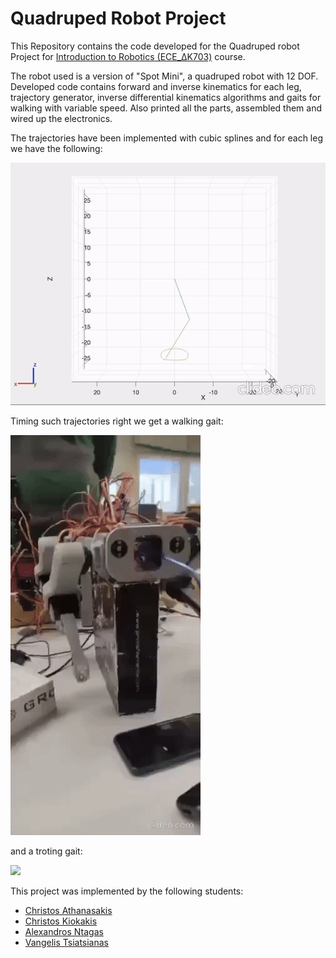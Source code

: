 # Quadruped Robot Project

This Repository contains the code developed for the Quadruped robot Project for [Introduction to Robotics (ECE_ΔK703)](https://www.ece.upatras.gr/index.php/el/undergraduate/under-courses/ece-dk703-eisagogi-sti-rompotiki.html) course.

The robot used is a version of "Spot Mini", a quadruped robot with 12 DOF. Developed code 
contains forward and inverse kinematics for each leg, trajectory generator, inverse differential kinematics algorithms and gaits for walking with variable speed.
Also printed all the parts, assembled them and wired up the electronics.

The trajectories have been implemented with cubic splines and for each leg we have the following:

![](resources/trajectory.gif)

Timing such trajectories right we get a walking gait:

![](resources/walk.gif)

and a troting gait:

![](resources/trot.gif)


This project was implemented by the following students:
- [Christos Athanasakis](https://github.com/athanasac)
- [Christos Kiokakis](https://github.com/ChristosK17)
- [Alexandros Ntagas](https://github.com/NtagkasAlex)
- [Vangelis Tsiatsianas](https://github.com/VagTsiats)
